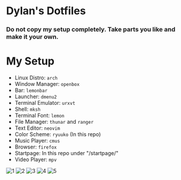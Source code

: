 # Dylan's Dotfiles

### Do not copy my setup completely. Take parts you like and make it your own.

<!--- My Setup {{{ -->

# My Setup

* Linux Distro: `arch`
* Window Manager: `openbox`
* Bar: `lemonbar`
* Launcher: `dmenu2`
* Terminal Emulator: `urxvt`
* Shell: `mksh`
* Terminal Font: `lemon`
* File Manager: `thunar` and `ranger`
* Text Editor: `neovim`
* Color Scheme: `ryuuko` (In this repo)
* Music Player: `cmus`
* Browser: `firefox`
* Startpage: In this repo under "/startpage/"
* Video Player: `mpv`

<!--- }}} -->

![1](https://i.imgur.com/WY3Y13v.png)
![2](https://i.imgur.com/FFDA8CH.png)
![3](https://i.imgur.com/cx2Akfb.png)
![4](https://i.imgur.com/RVD3iqa.png)
![5](https://i.imgur.com/layRUAC.png)



